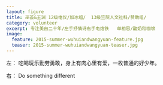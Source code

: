```yaml
---
layout: figure
title: 巫荟&王渊 12级电仪/加冰组/  13级竺院人文社科/赞助组/
category: volunteer
excerpt: 专注美白二十年/左手抒情诗右手电烙铁   单相思/酸奶和咖啡
image:
  feature: 2015-summer-wuhuiandwangyuan-feature.jpg
  teaser: 2015-summer-wuhuiandwangyuan-teaser.jpg
---
```


左： 吃喝玩乐勤劳勇敢，身上有肉心里有爱，一枚普通的好少年。

右： Do something different